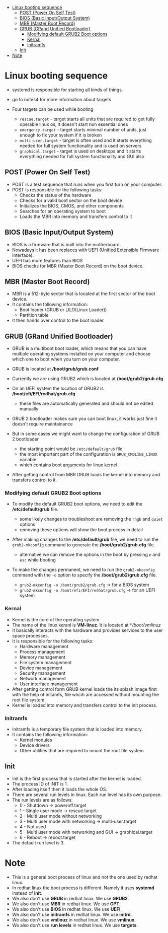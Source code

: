 - [Linux booting sequence](#linux-booting-sequence)
  - [POST (Power On Self Test)](#post-power-on-self-test)
  - [BIOS (Basic Input/Output System)](#bios-basic-inputoutput-system)
  - [MBR (Master Boot Record)](#mbr-master-boot-record)
  - [GRUB (GRand Unified Bootloader)](#grub-grand-unified-bootloader)
    - [Modifying default GRUB2 Boot options](#modifying-default-grub2-boot-options)
    - [Kernal](#kernal)
    - [Initramfs](#initramfs)
  - [Init](#init)
- [Note](#note)

# Linux booting sequence
- systemd is responsible for starting all kinds of things.
- go to notes4 for more information about targets

- Four targets can be used while booting
  - `rescue.target` - target starts all units that are required to get fully operable linux os, it doesn't start non essential ones
  - `emergency.target` - target starts minimal number of units, just enough to fix your system if it is broken
  - `multi-user.target` - target is often used and it starts everything needed for full system functionality and is used on servers
  - `graphical.target` - target is used on desktops and it starts everything needed for full system functionality and GUI also

## POST (Power On Self Test)
- POST is a test sequence that runs when you first turn on your computer.
- POST is responsible for the following tasks:
  - Checks the status of the hardware
  - Checks for a valid boot sector on the boot device
  - Initializes the BIOS, CMOS, and other components
  - Searches for an operating system to boot
  - Loads the MBR into memory and transfers control to it

## BIOS (Basic Input/Output System)
- BIOS is a firmware that is built into the motherboard.
- Nowadays it has been replaces with UEFI (Unified Extensible Firmware Interface).
- UEFI has more features than BIOS
- BIOS checks for MBR (Master Boot Record) on the boot device.

## MBR (Master Boot Record)
- MBR is a 512-byte sector that is located at the first sector of the boot device.
- It contains the following information:
  - Boot loader (GRUB or LILO(Linux Loader))
  - Partition table
- It then hands over control to the boot loader.

## GRUB (GRand Unified Bootloader)
- GRUB is a multiboot boot loader, which means that you can have multiple operating systems installed on your computer and choose which one to boot when you turn on your computer.
- GRUB is located at **/boot/grub/grub.conf**
- Currently we are using GRUB2 which is located at **/boot/grub2/grub.cfg**
- On an UEFI system the location of GRUB2 is **/boot/efi/EFI/redhat/grub.cfg**
  - these files are automatically generated and should not be edited manually

- GRUB 2 bootloader makes sure you can boot linux, it works just fine it doesn't require maintainance
- But in some cases we might want to change the configuration of GRUB 2 bootloader
  - the starting point would be `/etc/default/grub` file
  - the most important part of the configuration is `GRUB_CMDLINE_LINUX` variable
  - which contains boot arguments for linux kernel

- After getting control from MBR GRUB loads the kernel into memory and transfers control to it.

### Modifying default GRUB2 Boot options
- To modify the default GRUB2 boot options, we need to edit the **/etc/default/grub** file.
  - some likely changes to troubleshoot are removing the `rhgb` and `quiet` options
  - removing these options will show the boot process in detail
- After making changes to the **/etc/default/grub** file, we need to run the `grub2-mkconfig` command to generate the **/boot/grub2/grub.cfg** file.
  - alternative we can remove the options in the boot by pressing `e` and `esc` while booting

- To make the changes permanent, we need to run the `grub2-mkconfig` command with the `-o` option to specify the **/boot/grub2/grub.cfg** file.
  - `grub2-mkconfig -o /boot/grub2/grub.cfg`          -> for a BIOS system
  - `grub2-mkconfig -o /boot/efi/EFI/redhat/grub.cfg` -> for an UEFI system

### Kernal
- Kernel is the core of the operating system.
- The name of the linux keranl is **VM-linuz**. It is located at **/boot/vmlinuz*
- It basically interacts with the hardware and provides services to the user space processes.
- It is responsible for the following tasks:
  - Hardware management
  - Process management
  - Memory management
  - File system management
  - Device management
  - Security management
  - Network management
  - User interface management
- After getting control form GRUB kernel loads the its splash image first with the help of initamfs, file whcih are accessed without mounting the root file system.
- Kernel is loaded into memory and transfers control to the init process.

### Initramfs
- Initramfs is a temporary file system that is loaded into memory.
- It contains the following information:
  - Kernel modules
  - Device drivers
  - Other utilities that are required to mount the root file system

## Init
- Init is the first process that is started after the kernel is loaded.
- The process ID of INIT is 1.
- After loading itself then it loads the whole OS.
- There are several run levels in linux. Each run level has its own purpose.
- The run levels are as follows:
  - 0 - Shutdown                                  -> poweroff.target
  - 1 - Single user mode                          -> rescue.target
  - 2 - Multi user mode without networking
  - 3 - Multi user mode with networking           -> multi-user.target
  - 4 - Not used
  - 5 - Multi user mode with networking and GUI   -> graphical.target
  - 6 - Reboot                                    -> reboot.target  
- The default run level is 3.

# Note
- This is a general boot process of linux and not the one used by redhat linux.
- In redhat linux the boot process is different. Namely it uses **systemd** instead of **init**.
- We also don't use **GRUB** in redhat linux. We use **GRUB2**.
- We also don't use **MBR** in redhat linux. We use **GPT**.
- We also don't use **BIOS** in redhat linux. We use **UEFI**.
- We also don't use **initramfs** in redhat linux. We use **initrd**.
- We also don't use **vmlinuz** in redhat linux. We use **vmlinux**.
- We also don't use **run levels** in redhat linux. We use **targets**.